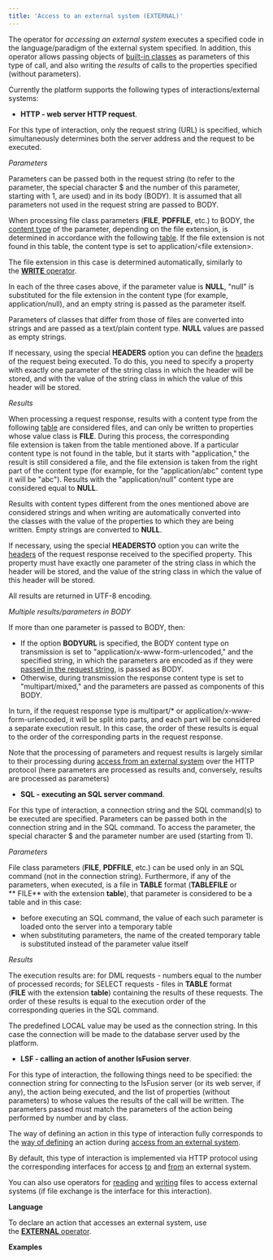 ```yaml
---
title: 'Access to an external system (EXTERNAL)'
---
```


The operator for *accessing an external system* executes a specified code in the language/paradigm of the external system specified. In addition, this operator allows passing objects of [built-in classes](Built-in_classes.md) as parameters of this type of call, and also writing the *results* of calls to the properties specified (without parameters).

Currently the platform supports the following types of interactions/external systems:

-   **HTTP - web server HTTP request**. 

For this type of interaction, only the request string (URL) is specified, which simultaneously determines both the server address and the request to be executed.

*Parameters*

Parameters can be passed both in the request string (to refer to the parameter, the special character $ and the number of this parameter, starting with 1, are used) and in its body (BODY). It is assumed that all parameters not used in the request string are passed to BODY.

When processing file class parameters (**FILE**, **PDFFILE**, etc.) to BODY, the [content type](https://en.wikipedia.org/wiki/Media_type) of the parameter, depending on the file extension, is determined in accordance with the following [table](https://github.com/lsfusion/platform/blob/master/api/src/main/resources/MIMETypes.properties). If the file extension is not found in this table, the content type is set to application/<file extension\>.

The file extension in this case is determined automatically, similarly to the [**WRITE** operator](WRITE-operator_34439654.html#WRITEoperator-extension).

In each of the three cases above, if the parameter value is **NULL**, "null" is substituted for the file extension in the content type (for example, application/null), and an empty string is passed as the parameter itself.

Parameters of classes that differ from those of files are converted into strings and are passed as a text/plain content type. **NULL** values are passed as empty strings.

If necessary, using the special **HEADERS** option you can define the [headers](https://en.wikipedia.org/wiki/List_of_HTTP_header_fields) of the request being executed. To do this, you need to specify a property with exactly one parameter of the string class in which the header will be stored, and with the value of the string class in which the value of this header will be stored.

*Results*

When processing a request response, results with a content type from the following [table](https://github.com/lsfusion/platform/blob/master/api/src/main/resources/MIMETypes.properties) are considered files, and can only be written to properties whose value class is **FILE**. During this process, the corresponding file extension is taken from the table mentioned above. If a particular content type is not found in the table, but it starts with "application," the result is still considered a file, and the file extension is taken from the right part of the content type (for example, for the "application/abc" content type it will be "abc"). Results with the "application/null" content type are considered equal to **NULL**.

Results with content types different from the ones mentioned above are considered strings and when writing are automatically converted into the classes with the value of the properties to which they are being written. Empty strings are converted to **NULL**.

If necessary, using the special **HEADERSTO** option you can write the [headers](https://en.wikipedia.org/wiki/List_of_HTTP_header_fields) of the request response received to the specified property. This property must have exactly one parameter of the string class in which the header will be stored, and the value of the string class in which the value of this header will be stored.

All results are returned in UTF-8 encoding.

*Multiple *results/*parameters in BODY***

If more than one parameter is passed to BODY, then:

-   If the option **BODYURL** is specified, the BODY content type on transmission is set to "application/x-www-form-urlencoded," and the specified string, in which the parameters are encoded as if they were [passed in the request string](#Accesstoanexternalsystem(EXTERNAL)-url), is passed as BODY.
-   Otherwise, during transmission the response content type is set to "multipart/mixed," and the parameters are passed as components of this BODY. 

In turn, if the request response type is multipart/\* or application/x-www-form-urlencoded, it will be split into parts, and each part will be considered a separate execution result. In this case, the order of these results is equal to the order of the corresponding parts in the request response.

Note that the processing of parameters and request results is largely similar to their processing during [access from an external system](Access_from_an_external_system.md) over the HTTP protocol (here parameters are processed as results and, conversely, results are processed as parameters)

-   **SQL - executing an SQL server command**. 

For this type of interaction, a connection string and the SQL command(s) to be executed are specified. Parameters can be passed both in the connection string and in the SQL command. To access the parameter, the special character $ and the parameter number are used (starting from 1).

*Parameters*

File class parameters (**FILE**, **PDFFILE**, etc.) can be used only in an SQL command (not in the connection string). Furthermore, if any of the parameters, when executed, is a file in **TABLE** format (**TABLEFILE** or ** FILE** with the extension **table**), that parameter is considered to be a table and in this case:

-   before executing an SQL command, the value of each such parameter is loaded onto the server into a temporary table
-   when substituting parameters, the name of the created temporary table is substituted instead of the parameter value itself

*Results*

The execution results are: for DML requests - numbers equal to the number of processed records; for SELECT requests - files in **TABLE** format (**FILE** with the extension **table**) containing the results of these requests. The order of these results is equal to the execution order of the corresponding queries in the SQL command.

The predefined LOCAL value may be used as the connection string. In this case the connection will be made to the database server used by the platform.

-   **LSF - calling an action of another lsFusion server**. 

For this type of interaction, the following things need to be specified: the connection string for connecting to the lsFusion server (or its web server, if any), the action being executed, and the list of properties (without parameters) to whose values the results of the call will be written. The parameters passed must match the parameters of the action being performed by number and by class.

The way of defining an action in this type of interaction fully corresponds to the [way of defining](Access-from-an-external-system_51216539.html#Accessfromanexternalsystem-actiontype) an action during [access from an external system](Access_from_an_external_system.md).

By default, this type of interaction is implemented via HTTP protocol using the corresponding interfaces for access [to](#Accesstoanexternalsystem(EXTERNAL)-http) and [from](Access-from-an-external-system_51216539.html#Accessfromanexternalsystem-http) an external system.

You can also use operators for [reading](Read_file_READ_.md) and [writing](Write_file_WRITE_.md) files to access external systems (if file exchange is the interface for this interaction).

**Language**

To declare an action that accesses an external system, use the [**EXTERNAL** operator](EXTERNAL_operator.md).

**Examples**



